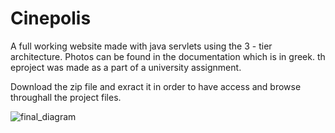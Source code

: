 # Cinepolis

A full working website made with java servlets using the 3 - tier architecture. Photos can be found in the documentation which is in greek. th eproject was made as a part of a university assignment.

Download the zip file and exract it in order to have access and browse throughall the project files.

![final_diagram](https://github.com/ioannisCC/Cinepolis/assets/98465741/390820e4-84d4-4f74-85f5-761dccc1bcfe)
